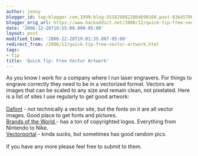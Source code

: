 ```yaml
---
author: jenny
blogger_id: tag:blogger.com,1999:blog-5518298822864690168.post-836457069133414825
blogger_orig_url: https://www.hackaddict.net/2006/12/quick-tip-free-vector-artwork.html
date: '2006-12-28T18:55:00.000-05:00'
layout: post
modified_time: '2006-12-28T19:01:35.867-05:00'
redirect_from: /2006/12/quick-tip-free-vector-artwork.html
tags:
- tip
title: 'Quick Tip: Free Vector Artwork'
---
```


As you know I work for a company where I run laser engravers.  For things to engrave correctly they need to be in a vectorized format.  Vectors are images that can be scaled to any size  and remain clean, not pixelated.  Here is a list of sites I use regularly to get good artwork:<br /><a href="http://www.dafont.com/"><br />Dafont</a> - not technically a vector site, but the fonts on it are all vector images.  Good place to get fonts and pictures.<br /><a href="http://www.brandsoftheworld.com/">Brands of the World </a>- has a ton of copyrighted logos.  Everything from Nintendo to Nike.<br /><a href="http://www.vectorportal.com/">Vectorportal</a> - kinda sucks, but sometimes has good random pics.<br /><br />If you have any more please feel free to submit to them.